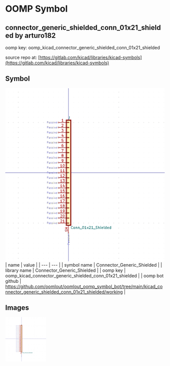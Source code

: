 # OOMP Symbol  
## connector_generic_shielded_conn_01x21_shielded  by arturo182  
  
oomp key: oomp_kicad_connector_generic_shielded_conn_01x21_shielded  
  
source repo at: [https://gitlab.com/kicad/libraries/kicad-symbols](https://gitlab.com/kicad/libraries/kicad-symbols)  
## Symbol  
  
[![working.png](working_600.png)](working.png)  
| name | value | 
| --- | --- | 
| symbol name | Connector_Generic_Shielded | 
| library name | Connector_Generic_Shielded | 
| oomp key | oomp_kicad_connector_generic_shielded_conn_01x21_shielded | 
| oomp bot github | https://github.com/oomlout/oomlout_oomp_symbol_bot/tree/main/kicad_connector_generic_shielded_conn_01x21_shielded/working | 
## Images  
  
[![working.png](working_140.png)](working.png)  
